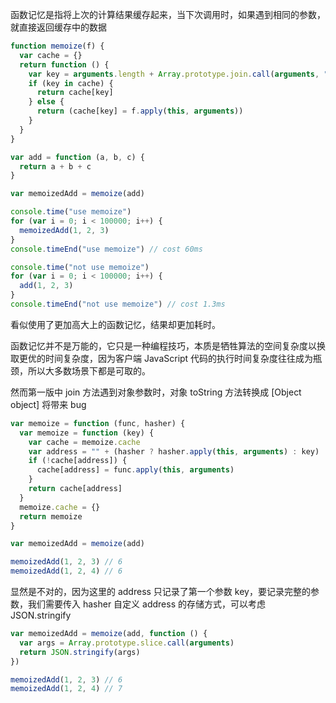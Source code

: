 函数记忆是指将上次的计算结果缓存起来，当下次调用时，如果遇到相同的参数，就直接返回缓存中的数据

```javascript
function memoize(f) {
  var cache = {}
  return function () {
    var key = arguments.length + Array.prototype.join.call(arguments, ",")
    if (key in cache) {
      return cache[key]
    } else {
      return (cache[key] = f.apply(this, arguments))
    }
  }
}
```

```javascript
var add = function (a, b, c) {
  return a + b + c
}

var memoizedAdd = memoize(add)

console.time("use memoize")
for (var i = 0; i < 100000; i++) {
  memoizedAdd(1, 2, 3)
}
console.timeEnd("use memoize") // cost 60ms

console.time("not use memoize")
for (var i = 0; i < 100000; i++) {
  add(1, 2, 3)
}
console.timeEnd("not use memoize") // cost 1.3ms
```

看似使用了更加高大上的函数记忆，结果却更加耗时。

函数记忆并不是万能的，它只是一种编程技巧，本质是牺牲算法的空间复杂度以换取更优的时间复杂度，因为客户端 JavaScript 代码的执行时间复杂度往往成为瓶颈，所以大多数场景下都是可取的。

然而第一版中 join 方法遇到对象参数时，对象 toString 方法转换成 [Object object] 将带来 bug

```javascript
var memoize = function (func, hasher) {
  var memoize = function (key) {
    var cache = memoize.cache
    var address = "" + (hasher ? hasher.apply(this, arguments) : key)
    if (!cache[address]) {
      cache[address] = func.apply(this, arguments)
    }
    return cache[address]
  }
  memoize.cache = {}
  return memoize
}

var memoizedAdd = memoize(add)

memoizedAdd(1, 2, 3) // 6
memoizedAdd(1, 2, 4) // 6
```

显然是不对的，因为这里的 address 只记录了第一个参数 key，要记录完整的参数，我们需要传入 hasher 自定义 address 的存储方式，可以考虑 JSON.stringify

```javascript
var memoizedAdd = memoize(add, function () {
  var args = Array.prototype.slice.call(arguments)
  return JSON.stringify(args)
})

memoizedAdd(1, 2, 3) // 6
memoizedAdd(1, 2, 4) // 7
```
